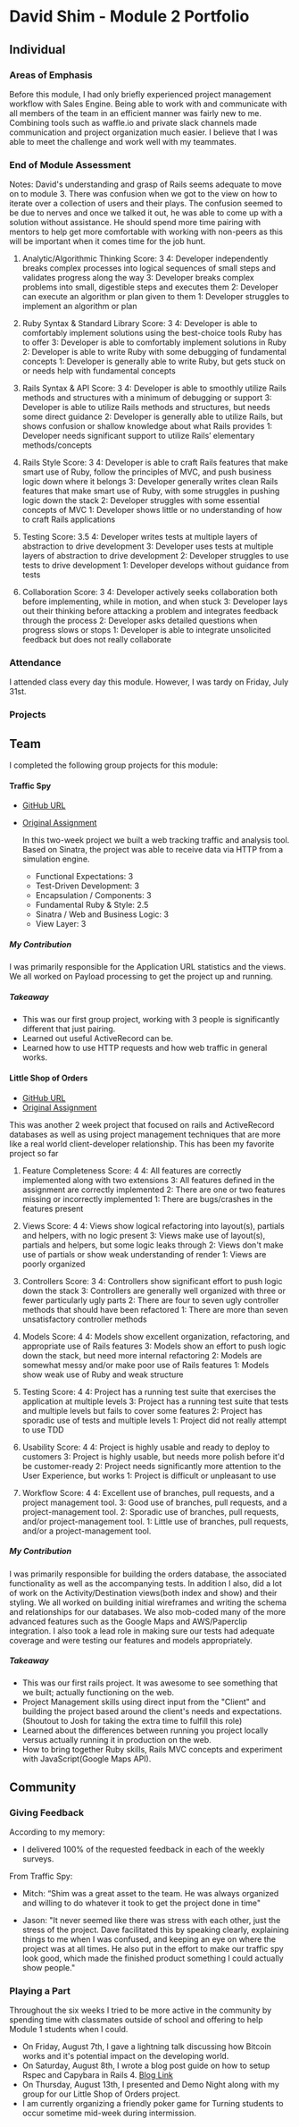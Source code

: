 # David Shim - Module 2 Portfolio

## Individual

### Areas of Emphasis

Before this module, I had only briefly experienced project management workflow
with Sales Engine. Being able to work with and communicate with all members of
the team in an efficient manner was fairly new to me.  Combining tools such as
waffle.io and private slack channels made communication and project organization
much easier. I believe that I was able to meet the challenge and work well with
my teammates.  

### End of Module Assessment

Notes: David's understanding and grasp of Rails seems adequate to move on to module 3. There was confusion when we got to the view on how to iterate over a collection of users and their plays. The confusion seemed to be due to nerves and once we talked it out, he was able to come up with a solution without assistance. He should spend more time pairing with mentors to help get more comfortable with working with non-peers as this will be important when it comes time for the job hunt.

1. Analytic/Algorithmic Thinking
Score: 3
4: Developer independently breaks complex processes into logical sequences of small steps and validates progress along the way
3: Developer breaks complex problems into small, digestible steps and executes them
2: Developer can execute an algorithm or plan given to them
1: Developer struggles to implement an algorithm or plan

2. Ruby Syntax & Standard Library
Score: 3
4: Developer is able to comfortably implement solutions using the best-choice tools Ruby has to offer
3: Developer is able to comfortably implement solutions in Ruby
2: Developer is able to write Ruby with some debugging of fundamental concepts
1: Developer is generally able to write Ruby, but gets stuck on or needs help with fundamental concepts

3. Rails Syntax & API
Score: 3
4: Developer is able to smoothly utilize Rails methods and structures with a minimum of debugging or support
3: Developer is able to utilize Rails methods and structures, but needs some direct guidance
2: Developer is generally able to utilize Rails, but shows confusion or shallow knowledge about what Rails provides
1: Developer needs significant support to utilize Rails’ elementary methods/concepts

4. Rails Style
Score: 3
4: Developer is able to craft Rails features that make smart use of Ruby, follow the principles of MVC, and push business logic down where it belongs
3: Developer generally writes clean Rails features that make smart use of Ruby, with some struggles in pushing logic down the stack
2: Developer struggles with some essential concepts of MVC
1: Developer shows little or no understanding of how to craft Rails applications

5. Testing
Score: 3.5
4: Developer writes tests at multiple layers of abstraction to drive development
3: Developer uses tests at multiple layers of abstraction to drive development
2: Developer struggles to use tests to drive development
1: Developer develops without guidance from tests

6. Collaboration
Score: 3
4: Developer actively seeks collaboration both before implementing, while in motion, and when stuck
3: Developer lays out their thinking before attacking a problem and integrates feedback through the process
2: Developer asks detailed questions when progress slows or stops
1: Developer is able to integrate unsolicited feedback but does not really collaborate

### Attendance

I attended class every day this module. However, I was tardy on Friday, July 31st.

### Projects

## Team

I completed the following group projects for this module:

#### Traffic Spy

* [GitHub URL](https://github.com/mitchashby16/traffic_spy)
* [Original Assignment](http://tutorials.jumpstartlab.com/projects/traffic_spy.html)

  In this two-week project we built a web tracking traffic and analysis tool.  Based on Sinatra, the project was able to receive data via HTTP from a simulation engine.


  * Functional Expectations: 3
  * Test-Driven Development: 3
  * Encapsulation / Components: 3
  * Fundamental Ruby & Style: 2.5
  * Sinatra / Web and Business Logic: 3
  * View Layer: 3

##### My Contribution

  I was primarily responsible for the Application URL statistics and the views.  We all worked on Payload processing to get the project up and running.

##### Takeaway

  * This was our first group project, working with 3 people is significantly different that just pairing.
  * Learned out useful ActiveRecord can be.
  * Learned how to use HTTP requests and how web traffic in general works.



#### Little Shop of Orders

* [GitHub URL](https://github.com/Alex-Tideman/endangerous_outfitters)
* [Original Assignment](https://github.com/turingschool/curriculum/blob/master/source/projects/little_shop.markdown)

This was another 2 week project that focused on rails and ActiveRecord databases
as well as using project management techniques that are more like a real world
client-developer relationship.  This has been my favorite project so far

1. Feature Completeness
Score: 4
4: All features are correctly implemented along with two extensions
3: All features defined in the assignment are correctly implemented
2: There are one or two features missing or incorrectly implemented
1: There are bugs/crashes in the features present

2. Views
Score: 4
4: Views show logical refactoring into layout(s), partials and helpers, with no logic present
3: Views make use of layout(s), partials and helpers, but some logic leaks through
2: Views don't make use of partials or show weak understanding of render
1: Views are poorly organized

3. Controllers
Score: 3
4: Controllers show significant effort to push logic down the stack
3: Controllers are generally well organized with three or fewer particularly ugly parts
2: There are four to seven ugly controller methods that should have been refactored
1: There are more than seven unsatisfactory controller methods

4. Models
Score: 4
4: Models show excellent organization, refactoring, and appropriate use of Rails features
3: Models show an effort to push logic down the stack, but need more internal refactoring
2: Models are somewhat messy and/or make poor use of Rails features
1: Models show weak use of Ruby and weak structure

5. Testing
Score: 4
4: Project has a running test suite that exercises the application at multiple levels
3: Project has a running test suite that tests and multiple levels but fails to cover some features
2: Project has sporadic use of tests and multiple levels
1: Project did not really attempt to use TDD

6. Usability
Score: 4
4: Project is highly usable and ready to deploy to customers
3: Project is highly usable, but needs more polish before it'd be customer-ready
2: Project needs significantly more attention to the User Experience, but works
1: Project is difficult or unpleasant to use

7. Workflow
Score: 4
4: Excellent use of branches, pull requests, and a project management tool.
3: Good use of branches, pull requests, and a project-management tool.
2: Sporadic use of branches, pull requests, and/or project-management tool.
1: Little use of branches, pull requests, and/or a project-management tool.


##### My Contribution

  I was primarily responsible for building the orders database, the associated
  functionality as well as the accompanying tests.  In addition I also, did a lot
  of work on the Activity/Destination views(both index and show) and their styling.
  We all worked on building initial wireframes and writing the schema and relationships
  for our databases. We also mob-coded many of the more advanced features such as the
  Google Maps and AWS/Paperclip integration. I also took a lead role in making sure
  our tests had adequate coverage and were testing our features and models appropriately.

##### Takeaway

  * This was our first rails project.  It was awesome to see something that
    we built; actually functioning on the web.
  * Project Management skills using direct input from the "Client" and building
    the project based around the client's needs and expectations. (Shoutout to Josh
    for taking the extra time to fulfill this role)
  * Learned about the differences between running you project locally versus
    actually running it in production on the web.
  * How to bring together Ruby skills, Rails MVC concepts and experiment
    with JavaScript(Google Maps API).

## Community

### Giving Feedback

  According to my memory:

  * I delivered 100% of the requested feedback in each of the weekly surveys.

  From Traffic Spy:

  * Mitch:  “Shim was a great asset to the team. He was always organized and willing to do whatever it took to get the project done in time"

  * Jason:  "It never seemed like there was stress with each other, just the stress of the project. Dave facilitated this by speaking clearly, explaining things to me when I was confused, and keeping an eye on where the project was at all times. He also put in the effort to make our traffic spy look good, which made the finished product something I could actually show people."

### Playing a Part

  Throughout the six weeks I tried to be more active in the community by spending
  time with classmates outside of school and offering to help Module 1 students when
  I could.

  * On Friday, August 7th, I gave a lightning talk discussing how Bitcoin works and
    it's potential impact on the developing world.
  * On Saturday, August 8th, I wrote a blog post guide on how to setup Rspec and Capybara
    in Rails 4. [Blog Link](http://shim.city/rails/rspec/2015/08/08/Rspec-Capybara-Setup-In-Rails.html)
  * On Thursday, August 13th, I presented and Demo Night along with my group for our
    Little Shop of Orders project.
  * I am currently organizing a friendly poker game for Turning students to occur sometime
    mid-week during intermission.
